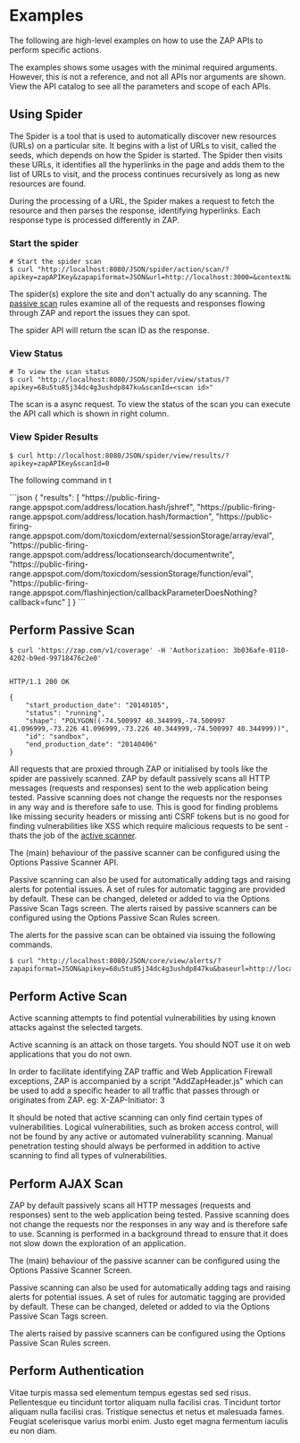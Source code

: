 <a name="examples"></a>Examples
=========================================

The following are high-level examples on how to use the ZAP APIs to perform specific actions.

<aside class="notice">
The examples shows some usages with the minimal required arguments. However, this is not a reference, and not all APIs 
nor arguments are shown. View the API catalog to see all the parameters and scope of each APIs.
</aside>

Using Spider
-------------------

The Spider is a tool that is used to automatically discover new resources (URLs) on a particular site. It begins with a 
list of URLs to visit, called the seeds, which depends on how the Spider is started. The Spider then visits these URLs, 
it identifies all the hyperlinks in the page and adds them to the list of URLs to visit, and the process continues recursively as long as new resources are found.

During the processing of a URL, the Spider makes a request to fetch the resource and then parses the response, identifying hyperlinks. 
Each response type is processed differently in ZAP.

### Start the spider

``` shell
# Start the spider scan 
$ curl "http://localhost:8080/JSON/spider/action/scan/?apikey=zapAPIKey&zapapiformat=JSON&url=http://localhost:3000=&contextName="
```

The spider(s) explore the site and don't actually do any scanning. The [passive scan](#passive_scan) rules examine all of 
the requests and responses flowing through ZAP and report the issues they can spot.

The spider API will return the scan ID as the response.


### View Status

``` shell
# To view the scan status
$ curl "http://localhost:8080/JSON/spider/view/status/?apikey=68u5tu85j34dc4g3ushdp847ku&scanId=<scan id>"
```

The scan is a async request. To view the status of the scan you can execute the API call which is shown in right column. 


### View Spider Results

```shell
$ curl http://localhost:8080/JSON/spider/view/results/?apikey=zapAPIKey&scanId=0
```

The following command in t


<div class="center-column"></div>
```json
{
  "results": [
    "https://public-firing-range.appspot.com/address/location.hash/jshref",
    "https://public-firing-range.appspot.com/address/location.hash/formaction",
    "https://public-firing-range.appspot.com/dom/toxicdom/external/sessionStorage/array/eval",
    "https://public-firing-range.appspot.com/address/locationsearch/documentwrite",
    "https://public-firing-range.appspot.com/dom/toxicdom/sessionStorage/function/eval",
    "https://public-firing-range.appspot.com/flashinjection/callbackParameterDoesNothing?callback=func"
  ]
}
```


<a name="passive_scan"></a>Perform Passive Scan
-------------------
``` shell
$ curl 'https://zap.com/v1/coverage' -H 'Authorization: 3b036afe-0110-4202-b9ed-99718476c2e0'


HTTP/1.1 200 OK

{
    "start_production_date": "20140105",
    "status": "running",
    "shape": "POLYGON((-74.500997 40.344999,-74.500997 41.096999,-73.226 41.096999,-73.226 40.344999,-74.500997 40.344999))",
    "id": "sandbox",
    "end_production_date": "20140406"
}
```

All requests that are proxied through ZAP or initialised by tools like the spider are passively scanned. 
ZAP by default passively scans all HTTP messages (requests and responses) sent to the web application being tested. 
Passive scanning does not change the requests nor the responses in any way and is therefore safe to use.
This is good for finding problems like missing security headers or missing anti CSRF tokens but is no good for finding 
vulnerabilities like XSS which require malicious requests to be sent - thats the job of the [active scanner](#active_scan).

The (main) behaviour of the passive scanner can be configured using the Options Passive Scanner API.

Passive scanning can also be used for automatically adding tags and raising alerts for potential issues. A set of rules for 
automatic tagging are provided by default. These can be changed, deleted or added to via the Options Passive Scan Tags screen.
The alerts raised by passive scanners can be configured using the Options Passive Scan Rules screen.

The alerts for the passive scan can be obtained via issuing the following commands.

``` shell
$ curl "http://localhost:8080/JSON/core/view/alerts/?zapapiformat=JSON&apikey=68u5tu85j34dc4g3ushdp847ku&baseurl=http://localhost:3000&start=&count="
```


<a name="active_scan"></a>Perform Active Scan
-------------------

Active scanning attempts to find potential vulnerabilities by using known attacks against the selected targets.

Active scanning is an attack on those targets. You should NOT use it on web applications that you do not own.

In order to facilitate identifying ZAP traffic and Web Application Firewall exceptions, ZAP is accompanied by a script "AddZapHeader.js" which can be used to add a specific header to all traffic that passes through or originates from ZAP. eg: X-ZAP-Initiator: 3

It should be noted that active scanning can only find certain types of vulnerabilities. Logical vulnerabilities, such as broken access control, will not be found by any active or automated vulnerability scanning. Manual penetration testing should always be performed in addition to active scanning to find all types of vulnerabilities.

Perform AJAX Scan
-------------------

ZAP by default passively scans all HTTP messages (requests and responses) sent to the web application being tested. Passive scanning does not change the requests nor the responses in any way and is therefore safe to use. Scanning is performed in a background thread to ensure that it does not slow down the exploration of an application.

The (main) behaviour of the passive scanner can be configured using the Options Passive Scanner Screen.

Passive scanning can also be used for automatically adding tags and raising alerts for potential issues. A set of rules for automatic tagging are provided by default. These can be changed, deleted or added to via the Options Passive Scan Tags screen.

The alerts raised by passive scanners can be configured using the Options Passive Scan Rules screen.


Perform Authentication
-------------------

Vitae turpis massa sed elementum tempus egestas sed sed risus. Pellentesque eu tincidunt tortor aliquam nulla facilisi cras. 
Tincidunt tortor aliquam nulla facilisi cras. Tristique senectus et netus et malesuada fames. Feugiat scelerisque varius morbi enim. 
Justo eget magna fermentum iaculis eu non diam. 


